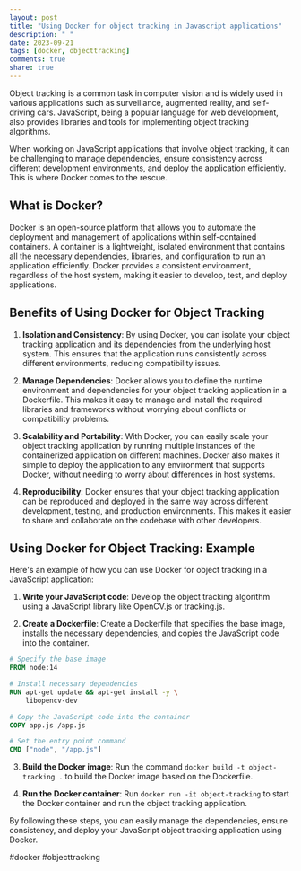 ```yaml
---
layout: post
title: "Using Docker for object tracking in Javascript applications"
description: " "
date: 2023-09-21
tags: [docker, objecttracking]
comments: true
share: true
---
```


Object tracking is a common task in computer vision and is widely used in various applications such as surveillance, augmented reality, and self-driving cars. JavaScript, being a popular language for web development, also provides libraries and tools for implementing object tracking algorithms.

When working on JavaScript applications that involve object tracking, it can be challenging to manage dependencies, ensure consistency across different development environments, and deploy the application efficiently. This is where Docker comes to the rescue.

## What is Docker?

Docker is an open-source platform that allows you to automate the deployment and management of applications within self-contained containers. A container is a lightweight, isolated environment that contains all the necessary dependencies, libraries, and configuration to run an application efficiently. Docker provides a consistent environment, regardless of the host system, making it easier to develop, test, and deploy applications.

## Benefits of Using Docker for Object Tracking

1. **Isolation and Consistency**: By using Docker, you can isolate your object tracking application and its dependencies from the underlying host system. This ensures that the application runs consistently across different environments, reducing compatibility issues.

2. **Manage Dependencies**: Docker allows you to define the runtime environment and dependencies for your object tracking application in a Dockerfile. This makes it easy to manage and install the required libraries and frameworks without worrying about conflicts or compatibility problems.

3. **Scalability and Portability**: With Docker, you can easily scale your object tracking application by running multiple instances of the containerized application on different machines. Docker also makes it simple to deploy the application to any environment that supports Docker, without needing to worry about differences in host systems.

4. **Reproducibility**: Docker ensures that your object tracking application can be reproduced and deployed in the same way across different development, testing, and production environments. This makes it easier to share and collaborate on the codebase with other developers.

## Using Docker for Object Tracking: Example

Here's an example of how you can use Docker for object tracking in a JavaScript application:

1. **Write your JavaScript code**: Develop the object tracking algorithm using a JavaScript library like OpenCV.js or tracking.js.

2. **Create a Dockerfile**: Create a Dockerfile that specifies the base image, installs the necessary dependencies, and copies the JavaScript code into the container.

```Dockerfile
# Specify the base image
FROM node:14

# Install necessary dependencies
RUN apt-get update && apt-get install -y \
    libopencv-dev

# Copy the JavaScript code into the container
COPY app.js /app.js

# Set the entry point command
CMD ["node", "/app.js"]
```

3. **Build the Docker image**: Run the command `docker build -t object-tracking .` to build the Docker image based on the Dockerfile.

4. **Run the Docker container**: Run `docker run -it object-tracking` to start the Docker container and run the object tracking application.

By following these steps, you can easily manage the dependencies, ensure consistency, and deploy your JavaScript object tracking application using Docker.

#docker #objecttracking